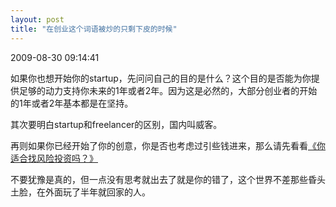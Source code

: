 ```yaml
---
layout: post
title: "在创业这个词语被炒的只剩下皮的时候"
---
```


<p class='meta'>2009-08-30 09:14:41</p>

如果你也想开始你的startup，先问问自己的目的是什么？这个目的是否能为你提供足够的动力支持你未来的1年或者2年。因为这是必然的，大部分创业者的开始的1年或者2年基本都是在坚持。

其次要明白startup和freelancer的区别，国内叫威客。

再则如果你已经开始了你的创意，你是否也考虑过引些钱进来，那么请先看看<a href="http://www.reachvc.com/post/712.html">《你适合找风险投资吗？》</a>

不要犹豫是真的，但一点没有思考就出去了就是你的错了，这个世界不差那些昏头土脸，在外面玩了半年就回家的人。